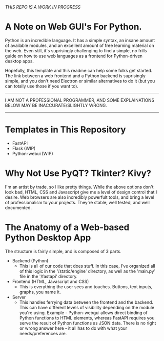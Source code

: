 *THIS REPO IS A WORK IN PROGRESS*
# A Note on Web GUI's For Python.
Python is an incredible language. It has a simple syntax, an insane amount of available modules, and an excellent amount of free learning material on the web. Even still, it's suprisingly challenging to find a simple, no frills guide on how to use web languages as a frontend for Python-driven desktop apps.

Hopefully, this template and this readme can help some folks get started. The link between a web frontend and a Python backend is suprisingly simple, and you don't need Electron or similar alternatives to do it (but you can totally use those if you want to).

___
I AM NOT A PROFESSIONAL PROGRAMMER, AND SOME EXPLAINATIONS BELOW MAY BE INACCURATE/SLIGHTLY WRONG. 
___

# Templates in This Repository
- FastAPI
- Flask (WIP)
- Python-webui (WIP)

# Why Not Use PyQT? Tkinter? Kivy?
I'm an artist by trade, so I like pretty things. While the above options don't look bad, HTML, CSS and Javascript give me a level of design control that I desire. Web browsers are also incredibly powerfult tools, and bring a level of professionalism to your projects. They're stable, well tested, and well documented.

# The Anatomy of a Web-based Python Desktop App
The structure is fairly simple, and is composed of 3 parts.
- Backend (Python)
    - This is all of our code that does stuff. In this case, I've organized all of this logic in the '/static/engine' directory, as well as the 'main.py' file in the '/fastapi' directory.
- Frontend (HTML, Javascript and CSS)
    - This is everything the user sees and touches. Buttons, text inputs, graphs, you name it.
- Server
    - This handles ferrying data between the frontend and the backend. This can have different levels of visibility depending on the module you're using. Example - Python-webgui allows direct binding of Python functions to HTML elements, whereas FastAPI requires you serve the result of Python functions as JSON data. There is no right or wrong answer here - it all has to do with what your needs/preferences are.